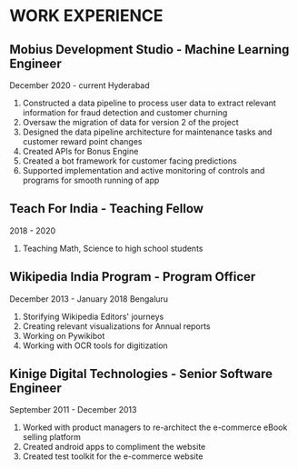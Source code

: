 # WORK EXPERIENCE
## Mobius Development Studio - Machine Learning Engineer
December 2020 - current
Hyderabad
1. Constructed a data pipeline to process user data to extract relevant information for fraud detection and customer churning
2. Oversaw the migration of data for version 2 of the project
3. Designed the data pipeline architecture for maintenance tasks and customer reward point changes
4. Created APIs for Bonus Engine
5. Created a bot framework for customer facing predictions
6. Supported implementation and active monitoring of controls and programs for smooth running of app


## Teach For India - Teaching Fellow
2018 - 2020
1. Teaching Math, Science to high school students

## Wikipedia India Program - Program Officer
December 2013 - January 2018
Bengaluru
1. Storifying Wikipedia Editors' journeys
2. Creating relevant visualizations for Annual reports
3. Working on Pywikibot
4. Working with OCR tools for digitization

## Kinige Digital Technologies - Senior Software Engineer
September 2011 - December 2013
1. Worked with product managers to re-architect the e-commerce eBook selling platform
2. Created android apps to compliment the website
3. Created test toolkit for the e-commerce website
